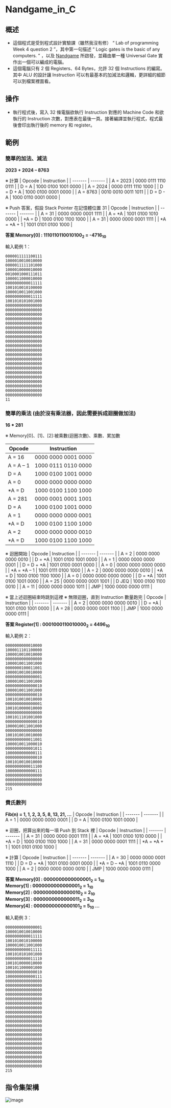 # Nandgame_in_C


## 概述
- 這個程式是受到程式設計實驗課（雖然我沒有修） “ Lab of programming Week 4 question 2 ”，其中第一句描述 “ Logic gates is the basic of any computers. ” ，以及 [Nandgame](https://nandgame.com/) 所啟發，並藉由單一種 Universal Gate 實作出一個可以編成的電腦。<br>
- 這個電腦只有 2 個 Registers、64 Bytes，允許 32 個 Instructions 的編寫。其中 ALU 的設計讓 Instruction 可以有最基本的加減法和邏輯，更詳細的細節可以到檔案裡面看。

## 操作
- 執行程式後，寫入 32 條電腦欲執行 Instruction 對應的 Machine Code 和欲執行的 Instruction 次數，對應表在最後一頁。接著編譯並執行程式，程式最後會印出執行後的 memory 和 register。

## 範例
### 簡單的加法、減法

**2023 + 2024 – 8763**

※	計算
| Opcode | Instruction |
| ------- | ------- |
| A = 2023 | 0000 0111 1110 0111 |
| D = A | 1000 0100 1001 0000 |
| A = 2024	|	0000 0111 1110 1000 |
| D = D + A	|	1000 0100 0001 0000 |
| A = 8763 | 0010 0010 0011 1011 |
| D = D - A	|	1000 0110 0001 0000 |

※	Push 答案，假設 Stack Pointer 在記憶體位置 31
| Opcode | Instruction |
| ------- | ------- |
| A = 31 | 0000 0000 0001 1111 |
| A = *A	| 1001 0100 1010 0000 |
| *A = D | 1000 0100 1100 1000 |
| A = 31 | 0000 0000 0001 1111 |
| *A = *A + 1 | 1001 0101 0100 1000 |

**答案 Memory[0] : 1110110110010100<sub>2</sub> = -4716<sub>10</sub><br>**

輸入範例 1：
```
0000011111100111
1000010010010000
0000011111101000
1000010000010000
0010001000111011
1000011000010000
0000000000011111
1001010010100000
1000010011001000
0000000000011111
1001010101001000
0000000000000000
0000000000000000
0000000000000000
0000000000000000
0000000000000000
0000000000000000
0000000000000000
0000000000000000
0000000000000000
0000000000000000
0000000000000000
0000000000000000
0000000000000000
0000000000000000
0000000000000000
0000000000000000
0000000000000000
0000000000000000
0000000000000000
0000000000000000
0000000000000000
11
```

### 簡單的乘法 (由於沒有乘法器，因此需要拆成迴圈做加法)

**16 * 281**

※	Memory[0]、[1]、[2]:被乘數(迴圈次數)、乘數、累加數

| Opcode | Instruction |
| ------- | ------- |
| A = 16 | 0000 0000 0001 0000 |
| A = A – 1	| 1000 0111 0110 0000 |
| D = A	| 1000 0100 1001 0000 |
| A = 0	| 0000 0000 0000 0000 |
| *A = D	| 1000 0100 1100 1000 |
| A = 281	| 0000 0001 0001 1001 |
| D = A	| 1000 0100 1001 0000 |
| A = 1	| 0000 0000 0000 0001 |
| *A = D	| 1000 0100 1100 1000 |
| A = 2	| 0000 0000 0000 0010 |
| *A = D	| 1000 0100 1100 1000 |

※	迴圈開始
| Opcode | Instruction |
| ------- | ------- |
| A = 2 | 0000 0000 0000 0010 |
| D = *A | 1001 0100 1001 0000 |
| A = 1 | 0000 0000 0000 0001 |
| D = D + *A | 1001 0100 0001 0000 |
| A = 0 | 0000 0000 0000 0000 |
| *A = *A – 1 | 1001 0111 0100 1000 |
| A = 2 | 0000 0000 0000 0010 |
| *A = D | 1000 0100 1100 1000 |
| A = 0 | 0000 0000 0000 0000 |
| D = *A | 1001 0100 1001 0000 |
| A = 25 | 0000 0000 0001 1001 |
| D JEQ | 1000 0100 1100 0010 |
| A = 11 | 0000 0000 0000 1011 |
| JMP | 1000 0000 0000 0111 |

※	當上述迴圈結束時跳到這裡
※	無限迴圈，直到 Instruction 數量跑完
| Opcode | Instruction |
| ------- | ------- |
| A = 2 | 0000 0000 0000 0010 |
| D = *A | 1001 0100 1001 0000 |
| A = 28 | 0000 0000 0001 1100 |
| JMP | 1000 0000 0000 0111 |

**答案 Register[1] : 0001000110010000<sub>2</sub> = 4496<sub>10</sub><br>**

輸入範例 2：
```
0000000000010000
1000011101100000
1000010010010000
0000000000000000
1000010011001000
0000000100011001
1000010010010000
0000000000000001
1000010011001000
0000000000000010
1000010011001000
0000000000000010
1001010010010000
0000000000000001
1001010000010000
0000000000000000
1001011101001000
0000000000000010
1000010011001000
0000000000000000
1001010010010000
0000000000011001
1000010011000010
0000000000001011
1000000000000111
0000000000000010
1001010010010000
0000000000011100
1000000000000111
0000000000000000
0000000000000000
0000000000000000
215
```

### 費氏數列

**Fib(n) = 1, 1, 2, 3, 5, 8, 13, 21, …**
| Opcode | Instruction |
| ------- | ------- |
| A = 1 | 0000 0000 0000 0001 |
| D = A | 1000 0100 1001 0000 |

※	迴圈，把算出來的每一項 Push 到 Stack 裡
| Opcode | Instruction |
| ------- | ------- |
| A = 31 | 0000 0000 0001 1111 |
| A = *A | 1001 0100 1010 0000 |
| *A = D | 1000 0100 1100 1000 |
| A = 31 | 0000 0000 0001 1111 |
| *A = *A + 1 | 1001 0101 0100 1000 |

※	計算
| Opcode | Instruction |
| ------- | ------- |
| A = 30 | 0000 0000 0001 1110 |
| D = D + *A | 1001 0100 0001 0000 |
| *A = D – *A | 1001 0110 0000 1000 |
| A = 2 | 0000 0000 0000 0010 |
| JMP | 1000 0000 0000 0111 |

**答案 	Memory[0] : 0000000000000001<sub>2</sub> = 1<sub>10</sub><br>**
**Memory[1] : 0000000000000001<sub>2</sub> = 1<sub>10</sub><br>**
**Memory[2] : 0000000000000010<sub>2</sub> = 2<sub>10</sub><br>**
**Memory[3] : 0000000000000011<sub>2</sub> = 3<sub>10</sub><br>**
**Memory[4] : 0000000000000101<sub>2</sub> = 5<sub>10</sub> …<br>**

輸入範例 3：
```
0000000000000001
1000010010010000
0000000000011111
1001010010100000
1000010011001000
0000000000011111
1001010101001000
0000000000011110
1001010000010000
1001011000001000
0000000000000010
1000000000000111
0000000000000000
0000000000000000
0000000000000000
0000000000000000
0000000000000000
0000000000000000
0000000000000000
0000000000000000
0000000000000000
0000000000000000
0000000000000000
0000000000000000
0000000000000000
0000000000000000
0000000000000000
0000000000000000
0000000000000000
0000000000000000
0000000000000000
0000000000000000
215
```

## 指令集架構
![image](https://github.com/Gway0521/Nandgame_in_C/assets/112754491/0e23eefa-2f1a-4bfe-b27d-c5f0187f2275)

